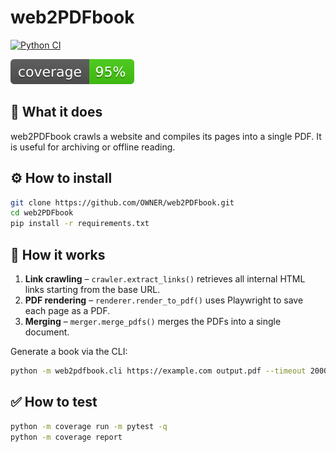 # web2PDFbook

[![Python CI](https://github.com/OWNER/web2PDFbook/actions/workflows/python-ci.yml/badge.svg)](https://github.com/OWNER/web2PDFbook/actions/workflows/python-ci.yml)

![Coverage](./coverage.svg)

## 🧠 What it does

web2PDFbook crawls a website and compiles its pages into a single PDF. It is useful for archiving or offline reading.

## ⚙️ How to install

```bash
git clone https://github.com/OWNER/web2PDFbook.git
cd web2PDFbook
pip install -r requirements.txt
```

## 🔄 How it works

1. **Link crawling** – `crawler.extract_links()` retrieves all internal HTML links starting from the base URL.
2. **PDF rendering** – `renderer.render_to_pdf()` uses Playwright to save each page as a PDF.
3. **Merging** – `merger.merge_pdfs()` merges the PDFs into a single document.

Generate a book via the CLI:

```bash
python -m web2pdfbook.cli https://example.com output.pdf --timeout 20000
```

## ✅ How to test

```bash
python -m coverage run -m pytest -q
python -m coverage report
```
